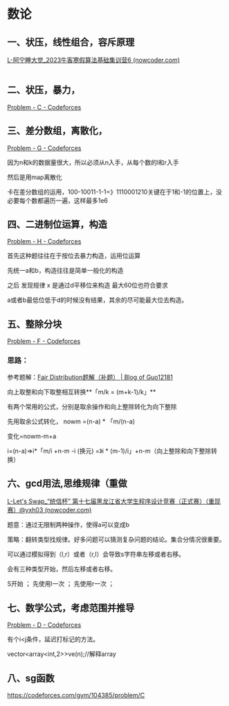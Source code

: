 # 数论

## 一、状压，线性组合，容斥原理

[L-阿宁睡大觉_2023牛客寒假算法基础集训营6 (nowcoder.com)](https://ac.nowcoder.com/acm/contest/46814/L)

```

```

## 二、状压，暴力，

[Problem - C - Codeforces](https://codeforces.com/contest/1778/problem/C)

## 三、差分数组，离散化，

[Problem - G - Codeforces](https://codeforces.com/group/Aokqa6Haao/contest/425631/problem/G)

因为n和k的数据量很大，所以必须从n入手，从每个数的l和r入手

然后是用map离散化

卡在差分数组的运用，100-10011-1-1=》1110001210关键在于1和-1的位置上，没必要每个数都遍历一遍，这样最多1e6

## 四、二进制位运算，构造

[Problem - H - Codeforces](https://codeforces.com/group/Aokqa6Haao/contest/426543/problem/H)

首先这种题往往在于按位去暴力构造，运用位运算

先统一a和b，构造往往是简单一般化的构造

之后 发现规律 x 是通过d平移位来构造 最大60位也符合要求

a或者b最低位低于d的时候没有结果，其余的尽可能最大位去构造。

## 五、整除分块

[Problem - F - Codeforces](https://codeforces.com/group/n9YFSztryg/contest/440964/problem/F)

### 思路：

参考题解：[Fair Distribution题解（补题） | Blog of Guo12181](https://guo12181.github.io/2022/04/02/solution-3/)

向上取整和向下取整相互转换**「m/k = (m+k-1)/k」**

有两个常用的公式，分别是取余操作和向上整除转化为向下整除

先用取余公式转化，  nowm =(n-a)  * 「m/(n-a)

变化=nowm-m+a

i=(n-a)=>i*「m/i  +n-m -i (换元)  =》i * (m-1)/i」+n-m（向上整除和向下整除转换）

## 六、gcd用法,思维规律（重做

[L-Let's Swap_“统信杯” 第十七届黑龙江省大学生程序设计竞赛（正式赛）（重现赛）@yxh03 (nowcoder.com)](https://ac.nowcoder.com/acm/contest/57225/L)

题意：通过无限制两种操作，使得a可以变成b

策略：翻转类型找规律。好多问题可以猜测复杂问题的结论。集合分情况很重要。

可以通过模拟得到（l,r）或者（r,l）会导致s字符串左移或者右移。

会有三种类型开始，然后左移或者右移。

S开始  ； 先使用l一次   ； 先使用r一次  ；

## 七、数学公式，考虑范围并推导

[Problem - D - Codeforces](https://codeforces.com/contest/1831/problem/D)

有个i<j条件，延迟打标记的方法。

vector<array<int,2>>ve(n);//解释array

## 八、sg函数

https://codeforces.com/gym/104385/problem/C

